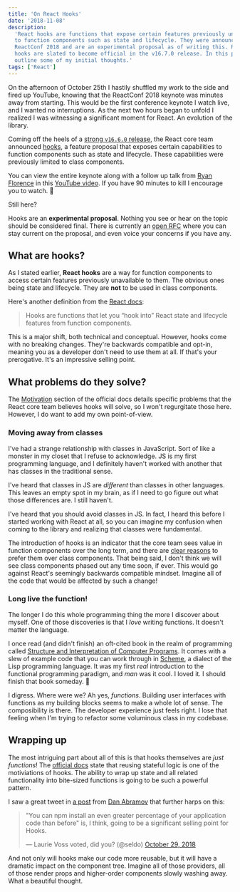 ```yaml
---
title: 'On React Hooks'
date: '2018-11-08'
description:
  'React hooks are functions that expose certain features previously unavailable
  to function components such as state and lifecycle. They were announced at
  ReactConf 2018 and are an experimental proposal as of writing this. React
  hooks are slated to become official in the v16.7.0 release. In this post I
  outline some of my initial thoughts.'
tags: ['React']
---
```


On the afternoon of October 25th I hastily shuffled my work to the side and
fired up YouTube, knowing that the ReactConf 2018 keynote was minutes away from
starting. This would be the first conference keynote I watch live, and I wanted
no interruptions. As the next two hours began to unfold I realized I was
witnessing a significant moment for React. An evolution of the library.

Coming off the heels of a
[strong `v16.6.0` release](/blog/whats-new-in-react-16.6.0/), the React core
team announced [hooks](https://reactjs.org/docs/hooks-intro.html), a feature
proposal that exposes certain capabilities to function components such as state
and lifecycle. These capabilities were previously limited to class components.

You can view the entire keynote along with a follow up talk from
[Ryan Florence](https://twitter.com/ryanflorence) in this
[YouTube video](https://www.youtube.com/watch?v=dpw9EHDh2bM). If you have 90
minutes to kill I encourage you to watch. 👀

Still here?

<gif src="https://media.giphy.com/media/1034EEGrn91SrS/giphy.gif" caption="Cool beans, man." />

Hooks are an **experimental proposal**. Nothing you see or hear on the topic
should be considered final. There is currently an
[open RFC](https://github.com/reactjs/rfcs/pull/68) where you can stay current
on the proposal, and even voice your concerns if you have any.

## What are hooks?

As I stated earlier, **React hooks** are a way for function components to access
certain features previously unavailable to them. The obvious ones being state
and lifecycle. They are **not** to be used in class components.

Here's another definition from the
[React docs](https://reactjs.org/docs/hooks-overview.html#but-what-is-a-hook):

> Hooks are functions that let you “hook into” React state and lifecycle
> features from function components.

This is a major shift, both technical and conceptual. However, hooks come with
no breaking changes. They're backwards compatible and opt-in, meaning you as a
developer don't need to use them at all. If that's your prerogative. It's an
impressive selling point.

## What problems do they solve?

The [Motivation](https://reactjs.org/docs/hooks-intro.html#motivation) section
of the official docs details specific problems that the React core team believes
hooks will solve, so I won't regurgitate those here. However, I do want to add
my own point-of-view.

### Moving away from classes

I've had a strange relationship with classes in JavaScript. Sort of like a
monster in my closet that I refuse to acknowledge. JS is my first programming
language, and I definitely haven't worked with another that has classes in the
traditional sense.

I've heard that classes in JS are _different_ than classes in other languages.
This leaves an empty spot in my brain, as if I need to go figure out what those
differences are. I still haven't.

I've heard that you should avoid classes in JS. In fact, I heard this before I
started working with React at all, so you can imagine my confusion when coming
to the library and realizing that classes were fundamental.

The introduction of hooks is an indicator that the core team sees value in
function components over the long term, and there are
[clear reasons](https://reactjs.org/docs/hooks-intro.html#classes-confuse-both-people-and-machines)
to prefer them over class components. That being said, I don't think we will see
class components phased out any time soon, if ever. This would go against
React's seemingly backwards compatible mindset. Imagine all of the code that
would be affected by such a change!

### Long live the function!

The longer I do this whole programming thing the more I discover about myself.
One of those discoveries is that I _love_ writing functions. It doesn't matter
the language.

I once read (and didn't finish) an oft-cited book in the realm of programming
called
[Structure and Interpretation of Computer Programs](http://web.mit.edu/alexmv/6.037/sicp.pdf).
It comes with a slew of example code that you can work through in
[Scheme](<https://en.wikipedia.org/wiki/Scheme_(programming_language)>), a
dialect of the Lisp programming language. It was my first _real_ introduction to
the functional programming paradigm, and _man_ was it cool. I loved it. I should
finish that book someday. 🤔

I digress. Where were we? Ah yes, _functions_. Building user interfaces with
functions as my building blocks seems to make a whole lot of sense. The
composibility is there. The developer experience just feels right. I lose that
feeling when I'm trying to refactor some voluminous class in my codebase.

## Wrapping up

The most intriguing part about all of this is that hooks themselves are _just
functions_! The
[official docs](https://reactjs.org/docs/hooks-intro.html#its-hard-to-reuse-stateful-logic-between-components)
state that reusing stateful logic is one of the motiviations of hooks. The
ability to wrap up state and all related functionality into bite-sized functions
is going to be such a powerful pattern.

I saw a great tweet in
[a post](https://medium.com/@dan_abramov/making-sense-of-react-hooks-fdbde8803889)
from [Dan Abramov](https://twitter.com/dan_abramov) that further harps on this:

<blockquote class="twitter-tweet" data-conversation="none" data-lang="en"><p lang="en" dir="ltr">&quot;You can npm install an even greater percentage of your application code than before&quot; is, I think, going to be a significant selling point for Hooks.</p>&mdash; Laurie Voss voted, did you? (@seldo) <a href="https://twitter.com/seldo/status/1057030727512911874?ref_src=twsrc%5Etfw">October 29, 2018</a></blockquote>
<script async src="https://platform.twitter.com/widgets.js" charset="utf-8"></script>

And not only will hooks make our code more reusable, but it will have a dramatic
impact on the component tree. Imagine all of those providers, all of those
render props and higher-order components slowly washing away. What a beautiful
thought.
